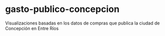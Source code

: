 # gasto-publico-concepcion
Visualizaciones basadas en los datos de compras que publica la ciudad de Concepción en Entre Ríos
